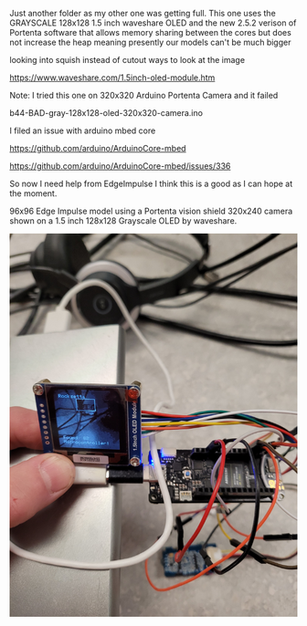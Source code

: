 Just another folder as my other one was getting full. This one uses the GRAYSCALE 128x128 1.5 inch waveshare OLED and the new 2.5.2 
verison of Portenta software that allows memory sharing between the cores but does not increase the heap meaning presently our models can't be much bigger


looking into squish instead of cutout ways to look at the image


https://www.waveshare.com/1.5inch-oled-module.htm





Note: I tried this one on 320x320 Arduino Portenta Camera and it failed

b44-BAD-gray-128x128-oled-320x320-camera.ino

I filed an issue with arduino mbed core

https://github.com/arduino/ArduinoCore-mbed

https://github.com/arduino/ArduinoCore-mbed/issues/336




So now I need help from EdgeImpulse I think this is a good as I can hope at the moment.

96x96 Edge Impulse model using a Portenta vision shield 320x240 camera shown on a 1.5 inch 128x128 Grayscale OLED by waveshare.

![OLED and microcontroller model](20210929_145249.jpg)



